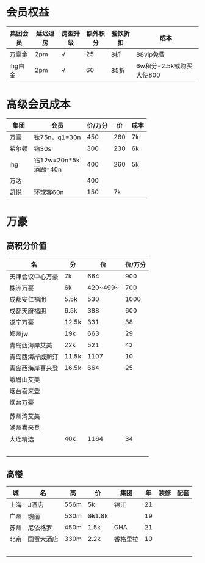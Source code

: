 # 会员权益
|集团会员|延迟退房|房型升级|额外积分|餐饮折扣|成本
|-|-|-|-|-|-
|万豪金|2pm|√|25|8折|88vip免费
|ihg白金|2pm|√|60|85折|6w积分=2.5k或购买大使800

# 高级会员成本

|集团|会员|价/万分|价|成本
|-|-|-|-|-|
|万豪|钛75n，q1=30n|450|260|7k
|希尔顿|钻30s|300|230|6k
|ihg|钻12w=20n*5k<br>酒廊=40n|400|260|5k
|万达||400||
|凯悦|环球客60n|150|7k


# 万豪

## 高积分价值
|名|分|价|价/万分|
|-|-|-|-|
|天津会议中心万豪|7k|664|900||||
|株洲万豪|6k|420~499~|700|12||||
|成都安仁福朋|5.5k|530|1000|
|成都天府福朋|6.5k|388|600|
|遂宁万豪|12.5k|331|38||||
|郑州jw|19k|663|29||||
|青岛西海岸艾美|22k|521|42||||
|青岛西海岸威斯汀|11.5k|1107|10||||
|青岛西海岸喜来登|16.5k|664|25||||
|峨眉山艾美|||||||
|烟台喜来登|||||||
|烟台万豪|||||||
||||||||
|苏州湾艾美|||||||
|湖州喜来登|||||||
|大连精选|40k|1164|34||||
||||||||
||||||||
||||||||
||||||||
||||||||


## 高楼

|城|名|高|价|集团|年|装修|配套|
|---|---|---|---|---|---|---|---|
|上海|J酒店|556m|5k|锦江|21|||
|广州|瑰丽|530m|~~3k~~1.8k||19|||
|苏州|尼依格罗|450m|1.5k|GHA|21|||
|北京|国贸大酒店|330m|2.2k|香格里拉|10|||
|||||||||
|||||||||
|||||||||
|||||||||
|||||||||

